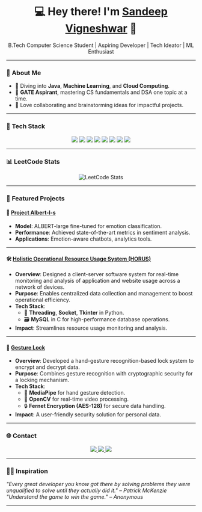 <h1 align="center">💻 Hey there! I'm <a href="https://linkedin.com/in/sandeepvigneshwar" target="_blank">Sandeep Vigneshwar</a> 👋</h1>
<p align="center">B.Tech Computer Science Student | Aspiring Developer | Tech Ideator | ML Enthusiast</p>

---

### 🌟 **About Me**
- 🌱 Diving into **Java**, **Machine Learning**, and **Cloud Computing**.
- 🌟 **GATE Aspirant**, mastering CS fundamentals and DSA one topic at a time.
- 🤝 Love collaborating and brainstorming ideas for impactful projects.

---

### 🚀 **Tech Stack**
<p align="center">
  <img src="https://img.shields.io/badge/-Python-3776AB?logo=python&logoColor=white&style=for-the-badge" />
  <img src="https://img.shields.io/badge/-Java-007396?logo=java&logoColor=white&style=for-the-badge" />
  <img src="https://img.shields.io/badge/-C%2B%2B-00599C?logo=c%2B%2B&logoColor=white&style=for-the-badge" />
  <img src="https://img.shields.io/badge/-TensorFlow-FF6F00?logo=tensorflow&logoColor=white&style=for-the-badge" />
  <img src="https://img.shields.io/badge/-PyTorch-EE4C2C?logo=pytorch&logoColor=white&style=for-the-badge" />
  <img src="https://img.shields.io/badge/-HTML5-E34F26?logo=html5&logoColor=white&style=for-the-badge" />
  <img src="https://img.shields.io/badge/-CSS3-1572B6?logo=css3&logoColor=white&style=for-the-badge" />
  <img src="https://img.shields.io/badge/-Linux-FCC624?logo=linux&logoColor=black&style=for-the-badge" />
</p>

---

### 📊 **LeetCode Stats**
<p align="center">
  <img src="https://leetcard.jacoblin.cool/psv_006?theme=dark&font=Balthazar&ext=heatmap" alt="LeetCode Stats" />
</p>

---

### 🔬 **Featured Projects**
#### 🚀 [Project Albert-l-s](https://github.com/Sandeep-Vigneshwar/project-albert-l-s)
- **Model**: ALBERT-large fine-tuned for emotion classification.
- **Performance**: Achieved state-of-the-art metrics in sentiment analysis.
- **Applications**: Emotion-aware chatbots, analytics tools.

---

#### 🛠️ [Holistic Operational Resource Usage System (HORUS)](https://github.com/Sandeep-Vigneshwar/horus)
- **Overview**: Designed a client-server software system for real-time monitoring and analysis of application and website usage across a network of devices.
- **Purpose**: Enables centralized data collection and management to boost operational efficiency.
- **Tech Stack**:
  - 🧵 **Threading**, **Socket**, **Tkinter** in Python.
  - 🗃️ **MySQL** in C for high-performance database operations.
- **Impact**: Streamlines resource usage monitoring and analysis.

---

#### 🤖 [Gesture Lock](https://github.com/Sandeep-Vigneshwar/hand_gesture_lock)
- **Overview**: Developed a hand-gesture recognition-based lock system to encrypt and decrypt data.
- **Purpose**: Combines gesture recognition with cryptographic security for a locking mechanism.
- **Tech Stack**:
  - 👋 **MediaPipe** for hand gesture detection.
  - 🎥 **OpenCV** for real-time video processing.
  - 🔒 **Fernet Encryption (AES-128)** for secure data handling.
- **Impact**: A user-friendly security solution for personal data.

---

### 🌐 **Contact**
<p align="center">
  <a href="https://linkedin.com/in/sandeepvigneshwar" target="_blank">
    <img src="https://img.shields.io/badge/-LinkedIn-0077B5?logo=linkedin&logoColor=white&style=for-the-badge" />
  </a>
  <a href="https://leetcode.com/psv006" target="_blank">
    <img src="https://img.shields.io/badge/-LeetCode-FFA116?logo=leetcode&logoColor=white&style=for-the-badge" />
  </a>
  <a href="mailto:psv641035@gmail.com" target="_blank">
    <img src="https://img.shields.io/badge/-Email-EA4335?logo=gmail&logoColor=white&style=for-the-badge" />
  </a>
</p>

---

### 🧑‍🎓 **Inspiration**
_"Every great developer you know got there by solving problems they were unqualified to solve until they actually did it." – Patrick McKenzie_<br>
_"Understand the game to win the game." – Anonymous_

---


